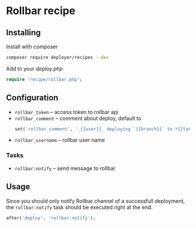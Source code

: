 # Rollbar recipe

## Installing

Install with composer

```bash
composer require deployer/recipes --dev
```

Add to your _deploy.php_

```php
require 'recipe/rollbar.php';
```

## Configuration

- `rollbar_token` – access token to rollbar api
- `rollbar_comment` – comment about deploy, default to 
  ```php
  set('rollbar_comment', '_{{user}}_ deploying `{{branch}}` to *{{target}}*');
  ```
- `rollbar_username` – rollbar user name  

### Tasks

- `rollbar:notify` – send message to rollbar

## Usage

Since you should only notify Rollbar channel of a successfull deployment, the `rollbar:notify` task should be executed right at the end.

```php
after('deploy', 'rollbar:notify');
```
